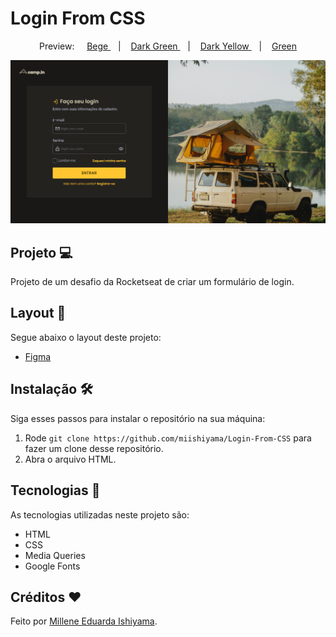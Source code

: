 # Login From CSS

<p align="center">
  Preview:
    &nbsp;&nbsp;&nbsp;
  <a href="./preview/Bege">
    Bege
  </a>
    &nbsp;&nbsp;&nbsp;|&nbsp;&nbsp;&nbsp;
  <a href="./preview/Dark-Green">
    Dark Green
  </a>
    &nbsp;&nbsp;&nbsp;|&nbsp;&nbsp;&nbsp;
  <a href="./preview/Dark-Yellow">
    Dark Yellow
  </a>
    &nbsp;&nbsp;&nbsp;|&nbsp;&nbsp;&nbsp;
  <a href="./preview/Green">
    Green
  </a>
</p>

![preview](./preview/Dark-Yellow/Login-From-CSS-Dark-Yellow-1440x747.png)

## Projeto 💻
Projeto de um desafio da Rocketseat de criar um formulário de login.

## Layout 🔖
Segue abaixo o layout deste projeto:
- [Figma](https://www.figma.com/file/gy2sq2N2GWZPMNZiGn9p8p/DD-%2F-Login-Form---CSS-(Copy)?t=SMpj0ZA9Bfit9JGZ-6)

## Instalação 🛠
Siga esses passos para instalar o repositório na sua máquina:
1. Rode `git clone https://github.com/miishiyama/Login-From-CSS` para fazer um clone desse repositório.
2. Abra o arquivo HTML.

## Tecnologias 🚀
As tecnologias utilizadas neste projeto são:
- HTML
- CSS
- Media Queries
- Google Fonts

## Créditos ❤️
Feito por [Millene Eduarda Ishiyama](https://github.com/miishiyama/).
